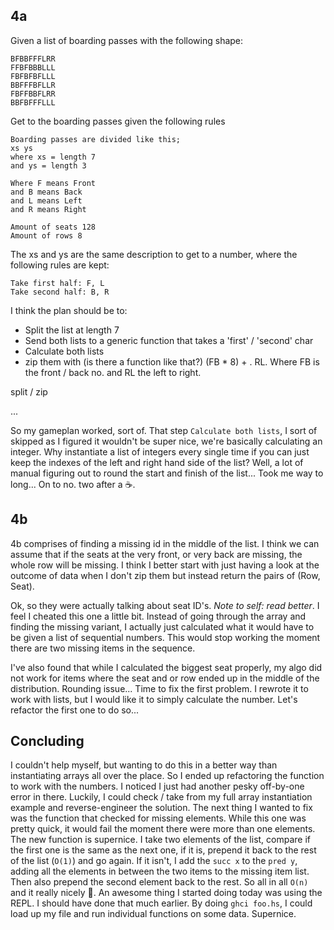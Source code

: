 ## 4a
Given a list of boarding passes with the following shape:
```
BFBBFFFLRR
FFBFBBBLLL
FBFBFBFLLL
BBFFFBFLLR
FBFFBBFLRR
BBFBFFFLLL
```

Get to the boarding passes given the following rules
```
Boarding passes are divided like this;
xs ys
where xs = length 7
and ys = length 3

Where F means Front
and B means Back
and L means Left
and R means Right

Amount of seats 128
Amount of rows 8
```
The xs and ys are the same description to get to a number, where the following rules are kept:
```
Take first half: F, L
Take second half: B, R
```

I think the plan should be to:
- Split the list at length 7
- Send both lists to a generic function that takes a 'first' / 'second' char
- Calculate both lists
- zip them with (is there a function like that?) (FB * 8) + . RL. Where FB is the front / back no. and RL the left to right.

split / zip

... 

So my gameplan worked, sort of. That step `Calculate both lists`, I sort of skipped as I figured it wouldn't be super nice, we're basically calculating an integer. Why instantiate a list of integers every single time if you can just keep the indexes of the left and right hand side of the list? Well, a lot of manual figuring out to round the start and finish of the list... Took me way to long... On to no. two after a :coffee:. 

## 4b
4b comprises of finding a missing id in the middle of the list. I think we can assume that if the seats at the very front, or very back are missing, the whole row will be missing. I think I better start with just having a look at the outcome of data when I don't zip them but instead return the pairs of (Row, Seat). 

Ok, so they were actually talking about seat ID's. *Note to self: read better*. I feel I cheated this one a little bit. Instead of going through the array and finding the missing variant, I actually just calculated what it would have to be given a list of sequential numbers. This would stop working the moment there are two missing items in the sequence.

I've also found that while I calculated the biggest seat properly, my algo did not work for items where the seat and or row ended up in the middle of the distribution. Rounding issue... Time to fix the first problem. I rewrote it to work with lists, but I would like it to simply calculate the number. Let's refactor the first one to do so... 

## Concluding
I couldn't help myself, but wanting to do this in a better way than instantiating arrays all over the place. So I ended up refactoring the function to work with the numbers. I noticed I just had another pesky off-by-one error in there. Luckily, I could check / take from my full array instantiation example and reverse-engineer the solution.
The next thing I wanted to fix was the function that checked for missing elements. While this one was pretty quick, it would fail the moment there were more than one elements. The new function is supernice. I take two elements of the list, compare if the first one is the same as the next one, if it is, prepend it back to the rest of the list (`O(1)`) and go again. If it isn't, I add the `succ x` to the `pred y`, adding all the elements in between the two items to the missing item list. Then also prepend the second element back to the rest. So all in all `O(n)` and it really nicely :tada:. 
An awesome thing I started doing today was using the REPL. I should have done that much earlier. By doing `ghci foo.hs`, I could load up my file and run individual functions on some data. Supernice.
